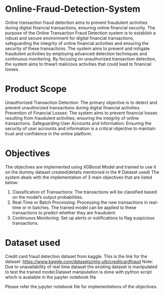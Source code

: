 # Online-Fraud-Detection-System
Online transaction fraud detection aims to prevent fraudulent activities during digital financial transactions, ensuring online financial security.
The purpose of the Online Transaction Fraud Detection system is to establish a robust and secure environment for digital financial transactions, safeguarding the integrity of online financial activities and ensuring the security of these transactions.
The system aims to prevent and mitigate fraudulent activities by employing advanced detection techniques and continuous monitoring. By focusing on unauthorized transaction detection, the system aims to thwart malicious activities that could lead to financial losses.

# Product Scope
Unauthorized Transaction Detection: The primary objective is to detect and prevent unauthorized transactions during digital financial activities. 
Prevention of Financial Losses: The system aims to prevent financial losses resulting from fraudulent activities, ensuring the integrity of online transactions.
Safeguarding User Accounts and Information: Ensuring the security of user accounts and information is a critical objective to maintain trust and confidence in the online platform.

# Objectives
The objectives are implemented using XGBoost Model and trained to use it on the dummy dataset created(details mentioned in the # Dataset used)
The system deals with the implementation of 3 main objectives that are listed below:
1. Classification of Transactions:  The transactions will be classified based on the model’s output probabilities.
2. Real-Time or Batch Processing:  Processing the new transactions in real-time or in batches. The trained model can be applied to these transactions to predict whether they are fraudulent.
3. Continuous Monitoring:  Set up alerts or notifications to flag suspicious transactions.

# Dataset used
Credit card fraud detection dataset from kaggle.
This is the link for the dataset: https://www.kaggle.com/datasets/mlg-ulb/creditcardfraud
Note: Due to unavailability of real time dataset the existing dataset is manipulated to test the trained model.Dataset manipulation is done with python script which is avalaible in the jupyter notebook file

Please refer the jupyter notebook file for implementations of the objectives.
